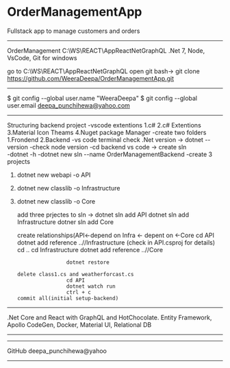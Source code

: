 # OrderManagementApp

Fullstack app to manage customers and orders

---

OrderManagement
C:\WS\REACT\AppReactNetGraphQL
.Net 7, Node, VsCode, Git for windows

go to C:\WS\REACT\AppReactNetGraphQL
open git bash-> git clone https://github.com/WeeraDeepa/OrderManagementApp.git

---

$ git config --global user.name "WeeraDeepa"
$ git config --global user.email deepa_punchihewa@yahoo.com

---

Structuring backend project
-vscode extentions 1.c# 2.c# Extentions 3.Material Icon Theams 4.Nuget package Manager
-create two folders 1.Frondend 2.Backend
-vs code terminal check .Net version -> dotnet --version
-check node version
-cd backend vs code -> create sln  
-dotnet -h
-dotnet new sln --name OrderManagementBackend
-create 3 projects

1.  dotnet new webapi -o API
2.  dotnet new classlib -o Infrastructure
3.  dotnet new classlib -o Core

    add three prjectes to sln -> dotnet sln add API
    dotnet sln add Infrastructure
    dotner sln add Core

    create relationships(API<-depend on Infra <- depent on <-Core
    cd API
    dotnet add reference ..//Infrastructure
    (check in API.csproj for details)
    cd ..
    cd Infrastructure
    dotnet add reference ..//Core

        				dotnet restore

        delete class1.cs and weatherforcast.cs
        				cd API
        				dotnet watch run
        				ctrl + c
        commit all(initial setup-backend)

---

.Net Core and React with GraphQL and HotChocolate. Entity Framework,
Apollo CodeGen, Docker, Material UI, Relational DB

---

---

GitHub deepa_punchihewa@yahoo

---
